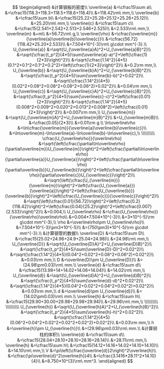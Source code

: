 $$
\begin{aligned}
	&计算钢板的密度\\
	\overline{a}
	&=\cfrac15\sum a\\
	&=\cfrac15(118.3+118.3+118.5+118.6+118.4)\\
	&=118.42\rm\ mm,\\
	\overline{b}
	&=\cfrac15\sum b\\
	&=\cfrac15(25.22+25.28+25.12+25.26+25.12)\\
	&=25.20\rm\ mm,\\
	\overline{c}
	&=\cfrac15\sum c\\
	&=\cfrac15(2.541+2.542+2.513+2.546+2.525)\\
	&=2.533\rm\ mm,\\
	\overline{m}
	&=m\\
	&=56.72\rm\ g,\\
	\overline{\rho}
	&=\cfrac{\overline{m}}{\overline{a}\overline{b}\overline{c}}\\
	&=\cfrac{56.72}{118.42*25.20*2.533}\\
	&=7.504*10^{-3}\rm\ g\cdot mm^{-3}.\\
	U_{\overline{a}}
	&=\sqrt{U_{\overline{a}A}^2+U_{\overline{a}B}^2}\\
	&=\sqrt{\cfrac{t_p^2}{4*5}\sum(\overline{a}-a)^2+\left(\cfrac{1}{2*3}\right)^2}\\
	&=\sqrt{\cfrac{1.14^2}{4*5}(0.1^2+0.1^2+0.1^2+0.2^2)+\left(\cfrac{1}{2*3}\right)^2}\\
	&=0.2\rm mm,\\
	U_{\overline{b}}
	&=\sqrt{U_{\overline{b}A}^2+U_{\overline{b}B}^2}\\
	&=\sqrt{\cfrac{t_p^2}{4*5}\sum(\overline{b}-b)^2+0.02^2}\\
	&=\sqrt{\cfrac{1.14^2}{4*5}(0.02^2+0.08^2+0.08^2+0.08^2+0.06^2)+0.02^2}\\
	&=0.04\rm mm,\\
	U_{\overline{c}}
	&=\sqrt{U_{\overline{c}A}^2+U_{\overline{c}B}^2}\\
	&=\sqrt{\cfrac{t_p^2}{4*5}\sum(\overline{c}-c)^2+\left(\cfrac{0.01}{2*3}\right)^2}\\
	&=\sqrt{\cfrac{1.14^2}{4*5}(0.008^2+0.009^2+0.020^2+0.013^2+0.008^2)+\left(\cfrac{0.01}{2*3}\right)^2}\\
	&=0.007\rm mm,\\
	U_{\overline{m}}
	&=\sqrt{U_{\overline{m}A}^2+U_{\overline{m}B}^2}\\
	&=U_{\overline{m}B}\\
	&=\cfrac{0.05}{2*3}\\
	&=0.01\rm g.\\
	\ln\overline\rho
	&=\ln\cfrac{\overline{m}}{\overline{a}\overline{b}\overline{c}}\\
	&=\ln\overline{m}-\ln\overline{a}-\ln\overline{b}-\ln\overline{c},\\
	\\\\\\\\\\
	\cfrac{U_{\overline\rho}}{\overline\rho}
	&=\sqrt{\left(\cfrac{\partial\ln\overline\rho}{\partial\overline{m}}U_{\overline{m}}\right)^2+\left(\cfrac{\partial\ln\overline\rho}{\partial\overline{a}}U_{\overline{a}}\right)^2+\left(\cfrac{\partial\ln\overline\rho}{\partial\overline{b}}U_{\overline{b}}\right)^2+\left(\cfrac{\partial\ln\overline\rho}{\partial\overline{c}}U_{\overline{c}}\right)^2}\\
	&=\sqrt{\left(\cfrac{U_{\overline{m}}}{\overline{m}}\right)^2+\left(\cfrac{U_{\overline{a}}}{\overline{a}}\right)^2+\left(\cfrac{U_{\overline{b}}}{\overline{b}}\right)^2+\left(\cfrac{U_{\overline{c}}}{\overline{c}}\right)^2}\\
	&=\sqrt{\left(\cfrac{0.01}{56.72}\right)^2+\left(\cfrac{0.2}{118.42}\right)^2+\left(\cfrac{0.04}{25.2}\right)^2+\left(\cfrac{0.007}{2.533}\right)^2}\\
	&=0.004,\\
	U_{\overline\rho}
	&=\cfrac{U_{\overline\rho}}{\overline\rho}\overline\rho\\
	&=0.004*7.504*10^{-3}\\
	&=3*10^{-5}\rm g\cdot mm^{-3},\\
	\rho
	&=\overline\rho\pm U_{\overline\rho}\\
	&=7.504*10^{-3}\pm3*10^{-5}\\
	&=(750\pm3)*10^{-5}\rm g\cdot mm^{-3}.\\
	&计算钢管的数据\\
	\overline{D}
	&=\cfrac15\sum D\\
	&=\cfrac15(25.02+24.96+24.9+25.04+24.98)\\
	&=24.98\rm\ mm,\\
	U_{\overline{D}}
	&=\sqrt{U_{\overline{D}A}^2+U_{\overline{D}B}^2}\\
	&=\sqrt{\cfrac{t_p^2}{4*5}\sum(\overline{D}-D)^2+0.02^2}\\
	&=\sqrt{\cfrac{1.14^2}{4*5}(0.04^2+0.02^2+0.08^2+0.06^2)+0.02^2}\\
	&=0.03\rm mm,\\
	D
	&=\overline{D}\pm U_{\overline{D}}\\
	&=(24.98\pm0.03)\rm\ mm.\\
	\overline{d}
	&=\cfrac15\sum d\\
	&=\cfrac15(13.98+14+14.02+14.06+14.04)\\
	&=14.02\rm\ mm,\\
	U_{\overline{d}}
	&=\sqrt{U_{\overline{d}A}^2+U_{\overline{d}B}^2}\\
	&=\sqrt{\cfrac{t_p^2}{4*5}\sum(\overline{d}-d)^2+0.02^2}\\
	&=\sqrt{\cfrac{1.14^2}{4*5}(0.04^2+0.02^2+0.04^2+0.02^2)+0.02^2}\\
	&=0.03\rm mm,\\
	d
	&=\overline{d}\pm U_{\overline{d}}\\
	&=(14.02\pm0.03)\rm\ mm.\\
	\overline{h}
	&=\cfrac15\sum h\\
	&=\cfrac15(29.90+30.00+29.98+29.98+29.94)\\
	&=29.96\rm\ mm,\\
	\\\\\\\\\\
	\\\\\\\\\\
	U_{\overline{h}}
	&=\sqrt{U_{\overline{h}A}^2+U_{\overline{h}B}^2}\\
	&=\sqrt{\cfrac{t_p^2}{4*5}\sum(\overline{h}-h)^2+0.02^2}\\
	&=\sqrt{\cfrac{1.14^2}{4*5}(0.06^2+0.04^2+0.02^2+0.02^2+0.02^2)+0.02^2}\\
	&=0.03\rm mm,\\
	h
	&=\overline{h}\pm U_{\overline{h}}\\
	&=(29.96\pm0.03)\rm\ mm.\\
	&计算铜柱的体积\\
	\overline{d}
	&=\cfrac15\sum d\\
	&=\cfrac15(28.04+28.10+28.10+28.16+28.14)\\
	&=28.11\rm\ mm,\\
	\overline{h}
	&=\cfrac15\sum h\\
	&=\cfrac15(14.12+14.16+14.02+14.10+14.10)\\
	&=14.10\rm\ mm,\\
	V
	&=\pi\left(\cfrac{\overline{d}}2\right)^2\overline{h}\\
	&=\cfrac{\pi\overline{d}^2\overline{h}}4\\
	&=\cfrac{3.1416*28.11^2*14.10}{4}\\
	&=8.750*10^{3}\rm\ mm^3.
\end{aligned}
$$


